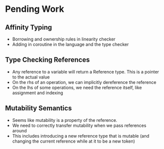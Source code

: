 # Pending Work

## Affinity Typing
 - Borrowing and ownership rules in linearity checker
 - Adding in coroutine in the language and the type checker

## Type Checking References
 - Any reference to a variable will return a Reference type. This is a pointer to the actual value
 - On the rhs of an operation, we can implicitly dereference the reference
 - On the lhs of some operations, we need the reference itself, like assignment and indexing

## Mutability Semantics
 - Seems like mutability is a property of the reference.
 - We need to correctly transfer mutability when we pass references around
 - This includes introducing a new reference type that is mutable (and changing the current reference while at it to be a new token)